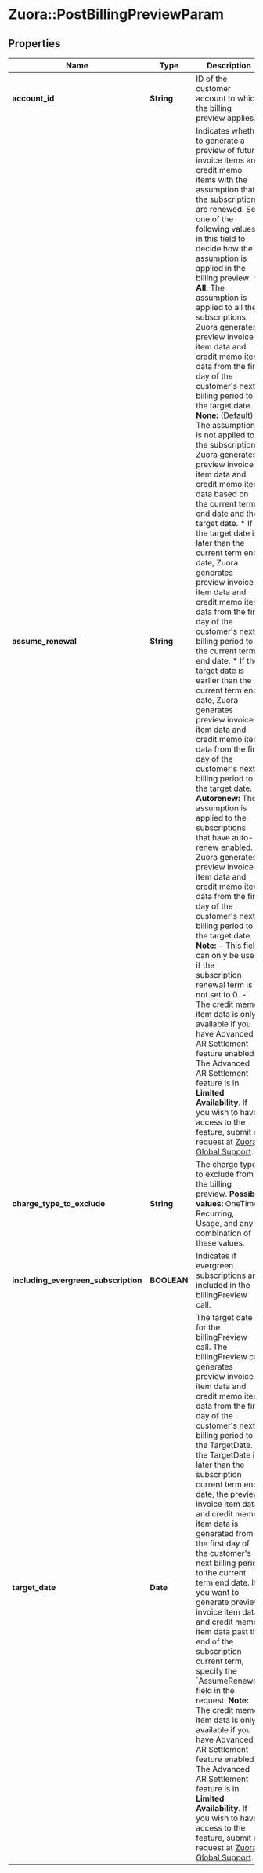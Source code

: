 # Zuora::PostBillingPreviewParam

## Properties
Name | Type | Description | Notes
------------ | ------------- | ------------- | -------------
**account_id** | **String** | ID of the customer account to which the billing preview applies.  | 
**assume_renewal** | **String** | Indicates whether to generate a preview of future invoice items and credit memo items with the assumption that the subscriptions are renewed.  Set one of the following values in this field to decide how the assumption is applied in the billing preview.    * **All:** The assumption is applied to all the subscriptions. Zuora generates preview invoice item data and credit memo item data from the first day of the customer&#39;s next billing period to the target date.      * **None:** (Default) The assumption is not applied to the subscriptions. Zuora generates preview invoice item data and credit memo item data based on the current term end date and the target date.        * If the target date is later than the current term end date, Zuora generates preview invoice item data and credit memo item data from the first day of the customer&#39;s next billing period to the current term end date.      * If the target date is earlier than the current term end date, Zuora generates preview invoice item data and credit memo item data from the first day of the customer&#39;s next billing period to the target date.    * **Autorenew:** The assumption is applied to the subscriptions that have auto-renew enabled. Zuora generates preview invoice item data and credit memo item data from the first day of the customer&#39;s next billing period to the target date.  **Note:**    - This field can only be used if the subscription renewal term is not set to 0.           - The credit memo item data is only available if you have Advanced AR Settlement feature enabled. The Advanced AR Settlement feature is in **Limited Availability**. If you wish to have access to the feature, submit a request at [Zuora Global Support](http://support.zuora.com/).  | [optional] 
**charge_type_to_exclude** | **String** | The charge types to exclude from the billing preview.  **Possible values:** OneTime, Recurring, Usage, and any combination of these values.  | [optional] 
**including_evergreen_subscription** | **BOOLEAN** | Indicates if evergreen subscriptions are included in the billingPreview call.  | [optional] 
**target_date** | **Date** | The target date for the billingPreview call. The billingPreview call generates preview invoice item data and credit memo item data from the first day of the customer&#39;s next billing period to the TargetDate.   If the TargetDate is later than the subscription current term end date, the preview invoice item data and credit memo item data is generated from the first day of the customer&#39;s next billing period to the current term end date. If you want to generate preview invoice item data and credit memo item data past the end of the subscription current term, specify the &#x60;AssumeRenewal&#x60; field in the request.   **Note:** The credit memo item data is only available if you have Advanced AR Settlement feature enabled. The Advanced AR Settlement feature is in **Limited Availability**. If you wish to have access to the feature, submit a request at [Zuora Global Support](http://support.zuora.com/).  | 


